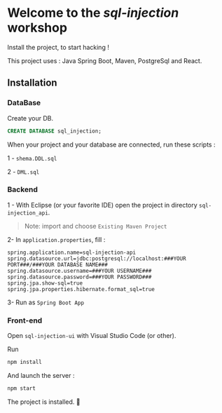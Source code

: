 # Welcome to the _sql-injection_ workshop 

Install the project, to start hacking !

This project uses : Java Spring Boot, Maven, PostgreSql and React.

## Installation
### DataBase
Create your DB.
```sql
CREATE DATABASE sql_injection;
```
When your project and your database are connected, run these scripts :

1 - `shema.DDL.sql`

2 - `DML.sql`

### Backend
1 - With Eclipse (or your favorite IDE) open the project in directory `sql-injection_api`.
> Note: import and choose `Existing Maven Project` 
 
 2- In `application.properties`, fill :
 ```
spring.application.name=sql-injection-api
spring.datasource.url=jdbc:postgresql://localhost:###YOUR PORT###/###YOUR DATABASE NAME###
spring.datasource.username=###YOUR USERNAME###
spring.datasource.password=###YOUR PASSWORD###
spring.jpa.show-sql=true
spring.jpa.properties.hibernate.format_sql=true
 ```
 
 3- Run as `Spring Boot App`

### Front-end
Open `sql-injection-ui` with Visual Studio Code (or other).

Run 
```bash
npm install
```
And launch the server :
```bash
npm start
```

The project is installed. :tada:
